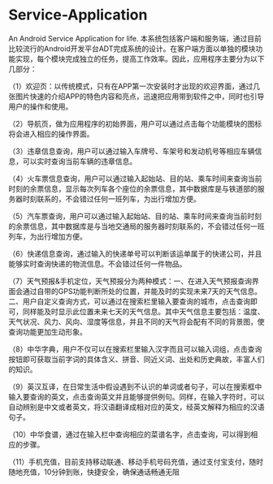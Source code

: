 # Service-Application
An Android Service Application for life.
本系统包括客户端和服务端，通过目前比较流行的Android开发平台ADT完成系统的设计。在客户端方面以单独的模块功能实现，每个模块完成独立的任务，提高工作效率。因此，应用程序主要分为以下几部分：

（1）欢迎页：以传统模式，只有在APP第一次安装时才出现的欢迎界面，通过几张图片快速的介绍APP的特色内容和亮点，迅速把应用带到软件之中，同时也引导用户的操作和使用。

（2）导航页，做为应用程序的初始界面，用户可以通过点击每个功能模块的图标将会进入相应的操作界面。

（3）违章信息查询，用户可以通过输入车牌号、车架号和发动机号等相应车辆信息，可以实时查询当前车辆的违章信息。

（4）火车票信息查询，用户可以通过输入起始站、目的站、乘车时间来查询当前时刻的余票信息，显示每次列车各个座位的余票信息，其中数据库是与铁道部的服务器时刻联系的，不会错过任何一班列车，为出行增加方便。

（5）汽车票查询，用户可以通过输入起始站、目的站、乘车时间来查询当前时刻的余票信息，其中数据库是与当地交通局的服务器时刻联系的，不会错过任何一班列车，为出行增加方便。

（6）快递信息查询，通过输入的快递单号可以判断该运单属于的快递公司，并且能够实时查询快递的物流信息。不会错过任何一件物品。

（7）天气预报&手机定位，天气预报分为两种模式：一、在进入天气预报查询界面会通过自带的GPS功能判断所处的位置，并能及时的实现未来7天的天气信息。二、用户自定义查询方式，可以通过在搜索栏里输入要查询的城市，点击查询即可，同样能及时显示此位置未来七天的天气信息。其中天气信息主要包括：温度、天气状况、风力、风向、湿度等信息，并且不同的天气将会配有不同的背景图，使查询功能更加生动形象。

（8）中华字典，用户不仅可以在搜索栏里输入汉字而且可以输入词组，点击查询按钮即可获取当前字词的具体含义、拼音、同近义词、出处和历史典故，丰富人们的知识。

（9）英汉互译，在日常生活中假设遇到不认识的单词或者句子，可以在搜索框中输入要查询的英文，点击查询英文并且能够提供例句。同样，在输入字符时，可以自动辨别是中文或者英文，将汉语翻译成相对应的英文，经英文解释为相应的汉语句子。

（10）中华食谱，通过在输入栏中查询相应的菜谱名字，点击查询，可以得到相应的步骤。

（11）手机充值，目前支持移动联通、移动手机号码充值，通过支付宝支付，随时随地充值，10分钟到账，快捷安全，确保通话畅通无阻
